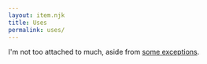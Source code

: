 ```yaml
---
layout: item.njk
title: Uses
permalink: uses/
---
```

I'm not too attached to much, aside from [some exceptions](https://brianmuenzenmeyer.com/posts/2022-things-ive-come-to-value/).